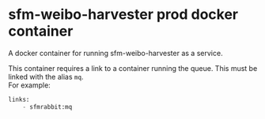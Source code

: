 # sfm-weibo-harvester prod docker container

A docker container for running sfm-weibo-harvester as a service.

This container requires a link to a container running the queue. This must be linked with the alias `mq`.  
For example:

```python
links:
    - sfmrabbit:mq
```
